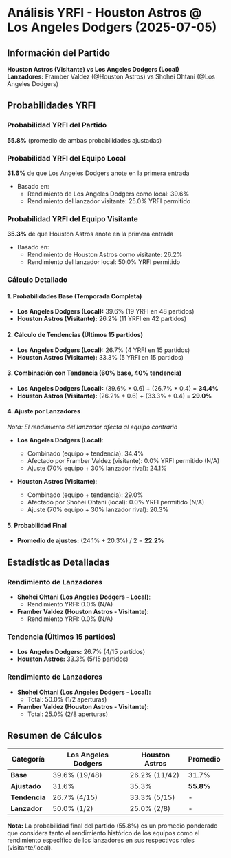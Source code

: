 # Análisis YRFI - Houston Astros @ Los Angeles Dodgers (2025-07-05)

## Información del Partido
**Houston Astros (Visitante) vs Los Angeles Dodgers (Local)**  
**Lanzadores:** Framber Valdez (@Houston Astros) vs Shohei Ohtani (@Los Angeles Dodgers)

## Probabilidades YRFI

### Probabilidad YRFI del Partido
**55.8%** (promedio de ambas probabilidades ajustadas)

### Probabilidad YRFI del Equipo Local
**31.6%** de que Los Angeles Dodgers anote en la primera entrada
- Basado en:
  - Rendimiento de Los Angeles Dodgers como local: 39.6%
  - Rendimiento del lanzador visitante: 25.0% YRFI permitido

### Probabilidad YRFI del Equipo Visitante
**35.3%** de que Houston Astros anote en la primera entrada
- Basado en:
  - Rendimiento de Houston Astros como visitante: 26.2%
  - Rendimiento del lanzador local: 50.0% YRFI permitido

### Cálculo Detallado

#### 1. Probabilidades Base (Temporada Completa)
- **Los Angeles Dodgers (Local):** 39.6% (19 YRFI en 48 partidos)
- **Houston Astros (Visitante):** 26.2% (11 YRFI en 42 partidos)

#### 2. Cálculo de Tendencias (Últimos 15 partidos)
- **Los Angeles Dodgers (Local):** 26.7% (4 YRFI en 15 partidos)
- **Houston Astros (Visitante):** 33.3% (5 YRFI en 15 partidos)

#### 3. Combinación con Tendencia (60% base, 40% tendencia)
- **Los Angeles Dodgers (Local):** (39.6% * 0.6) + (26.7% * 0.4) = **34.4%**
- **Houston Astros (Visitante):** (26.2% * 0.6) + (33.3% * 0.4) = **29.0%**

#### 4. Ajuste por Lanzadores
*Nota: El rendimiento del lanzador afecta al equipo contrario*

- **Los Angeles Dodgers (Local)**:
  - Combinado (equipo + tendencia): 34.4%
  - Afectado por Framber Valdez (visitante): 0.0% YRFI permitido (N/A)
  - Ajuste (70% equipo + 30% lanzador rival): 24.1%

- **Houston Astros (Visitante)**:
  - Combinado (equipo + tendencia): 29.0%
  - Afectado por Shohei Ohtani (local): 0.0% YRFI permitido (N/A)
  - Ajuste (70% equipo + 30% lanzador rival): 20.3%

#### 5. Probabilidad Final
- **Promedio de ajustes:** (24.1% + 20.3%) / 2 = **22.2%**

## Estadísticas Detalladas


### Rendimiento de Lanzadores
- **Shohei Ohtani (Los Angeles Dodgers - Local)**:
  - Rendimiento YRFI: 0.0% (N/A)
- **Framber Valdez (Houston Astros - Visitante)**:
  - Rendimiento YRFI: 0.0% (N/A)
### Tendencia (Últimos 15 partidos)
- **Los Angeles Dodgers:** 26.7% (4/15 partidos)
- **Houston Astros:** 33.3% (5/15 partidos)

### Rendimiento de Lanzadores
- **Shohei Ohtani (Los Angeles Dodgers - Local):**
  - Total: 50.0% (1/2 aperturas)
- **Framber Valdez (Houston Astros - Visitante):**
  - Total: 25.0% (2/8 aperturas)

## Resumen de Cálculos
| Categoría | Los Angeles Dodgers  | Houston Astros       | Promedio |
|-----------|----------------------|----------------------|----------|
| **Base** | 39.6% (19/48) | 26.2% (11/42) | 31.7% |
| **Ajustado** | 31.6% | 35.3% | **55.8%** |
| **Tendencia** | 26.7% (4/15) | 33.3% (5/15) | - |
| **Lanzador** | 50.0% (1/2) | 25.0% (2/8) | - |

**Nota:** La probabilidad final del partido (55.8%) es un promedio ponderado que considera tanto el rendimiento histórico de los equipos como el rendimiento específico de los lanzadores en sus respectivos roles (visitante/local).